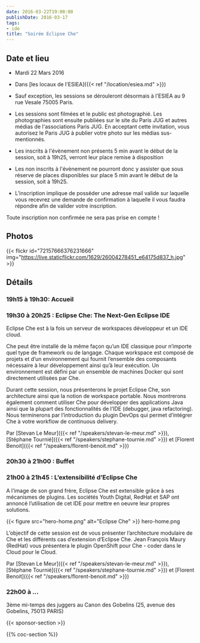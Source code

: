 ```yaml
---
date: 2016-03-22T19:00:00
publishDate: 2016-03-17
tags:
- ide
title: "Soirée Eclipse Che"
---
```


## Date et lieu

- Mardi 22 Mars 2016
- Dans [les locaux de l'ESIEA]({{< ref "/location/esiea.md" >}})

- Sauf exception, les sessions se dérouleront désormais à l'ESIEA au 9 rue Vesale 75005 Paris.
- Les sessions sont filmées et le public est photographié. Les photographies sont ensuite publiées sur le site du Paris JUG et autres médias de l'associations Paris JUG. En acceptant cette invitation, vous autorisez le Paris JUG à publier votre photo sur les médias sus-mentionnés.
- Les inscrits à l'évènement non présents 5 min avant le début de la session, soit à 19h25, verront leur place remise à disposition
- Les non inscrits à l'évènement ne pourront donc y assister que sous réserve de places disponibles sur place 5 min avant le début de la session, soit à 19h25.
- L’inscription implique de posséder une adresse mail valide sur laquelle vous recevrez une demande de confirmation à laquelle il vous faudra répondre afin de valider votre inscription.

Toute inscription non confirmée ne sera pas prise en compte !

## Photos

{{< flickr id="72157666376231666" img="https://live.staticflickr.com/1629/26004278451_e64175d837_h.jpg" >}}

## Détails

### 19h15 à 19h30: Accueil

### 19h30 à 20h25 :  Eclipse Che: The Next-Gen Eclipse IDE

Eclipse Che est à la fois un serveur de workspaces développeur et un IDE cloud.

Che peut être installé de la même façon qu’un IDE classique pour n’importe quel type de framework ou de langage. Chaque workspace est composé de projets et d’un environnement qui fournit l’ensemble des composants nécessaire à leur développement ainsi qu’à leur exécution. Un environnement est défini par un ensemble de machines Docker qui sont directement utilisées par Che.

Durant cette session, nous présenterons le projet Eclipse Che, son architecture ainsi que la notion de workspace portable. Nous montrerons également comment utiliser Che pour développer des applications Java ainsi que la plupart des fonctionnalités de l’IDE (debugger, java refactoring). Nous terminerons par l’introduction du plugin DevOps qui permet d’intégrer Che à votre workflow de continuous delivery.

Par [Stevan Le Meur]({{< ref "/speakers/stevan-le-meur.md" >}}), [Stéphane Tournié]({{< ref "/speakers/stephane-tournie.md" >}}) et [Florent Benoit]({{< ref "/speakers/florent-benoit.md" >}})

### 20h30 à 21h00 : Buffet

### 21h00 à 21h45 : L’extensibilité d’Eclipse Che

A l’image de son grand frère, Eclipse Che est extensible grâce à ses mécanismes de plugins. Les sociétés Youth Digital, RedHat et SAP ont annoncé l’utilisation de cet IDE pour mettre en oeuvre leur propres solutions.

{{< figure src="hero-home.png" alt="Eclipse Che" >}}
hero-home.png

L’objectif de cette session est de vous présenter l’architecture modulaire de Che et les différents cas d’extension d’Eclipse Che. Jean François Maury (RedHat) vous présentera le plugin OpenShift pour Che - coder dans le Cloud pour le Cloud.

Par [Stevan Le Meur]({{< ref "/speakers/stevan-le-meur.md" >}}), [Stéphane Tournié]({{< ref "/speakers/stephane-tournie.md" >}}) et [Florent Benoit]({{< ref "/speakers/florent-benoit.md" >}})

### 22h00 à ...

3ème mi-temps des juggers au Canon des Gobelins (25, avenue des Gobelins, 75013 PARIS)

{{< sponsor-section >}}

{{% coc-section %}}
